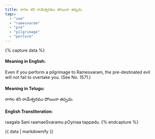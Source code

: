 ```yaml
---
title: రాగల శని రామేశ్వరము పోయినా తప్పదు.
tags:
  - "see"
  - "ramesvaram"
  - "pre"
  - "pilgrimage"
  - "perform"
---
```


{% capture data %}
#### Meaning in English:
Even if you perform a pilgrimage to Ramesvaram, the pre-destinated evil will not fail to overtake you.
(See No. 1571.)

#### Meaning in Telugu:
రాగల శని రామేశ్వరము పోయినా తప్పదు.

#### English Transliteration:
raagala Sani raamaeSvaramu pOyinaa tappadu.
{% endcapture %}

{{ data | markdownify }}

